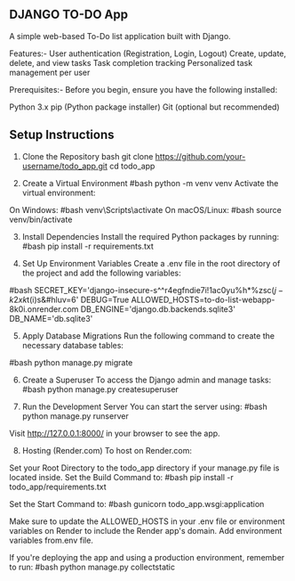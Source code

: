 ## DJANGO TO-DO App

A simple web-based To-Do list application built with Django.

Features:-
User authentication (Registration, Login, Logout)
Create, update, delete, and view tasks
Task completion tracking
Personalized task management per user

Prerequisites:-
Before you begin, ensure you have the following installed:

Python 3.x
pip (Python package installer)
Git (optional but recommended)

## Setup Instructions

1. Clone the Repository
bash
git clone https://github.com/your-username/todo_app.git
cd todo_app


2. Create a Virtual Environment
#bash
python -m venv venv
Activate the virtual environment:

On Windows:
#bash
venv\Scripts\activate
On macOS/Linux:
#bash
source venv/bin/activate


3. Install Dependencies
Install the required Python packages by running:
#bash
pip install -r requirements.txt


4. Set Up Environment Variables
Create a .env file in the root directory of the project and add the following variables:

#bash
SECRET_KEY='django-insecure-s^^r4egfndie7i!1ac0yu%h*%zsc($j-k2xk$t(i)s&#hluv=6'
DEBUG=True
ALLOWED_HOSTS=to-do-list-webapp-8k0i.onrender.com
DB_ENGINE='django.db.backends.sqlite3'
DB_NAME='db.sqlite3'


5. Apply Database Migrations
Run the following command to create the necessary database tables:

#bash
python manage.py migrate


6. Create a Superuser
To access the Django admin and manage tasks:
#bash
python manage.py createsuperuser


7. Run the Development Server
You can start the server using:
#bash
python manage.py runserver

Visit http://127.0.0.1:8000/ in your browser to see the app.

8. Hosting (Render.com)
To host on Render.com:

Set your Root Directory to the todo_app directory if your manage.py file is located inside.
Set the Build Command to:
#bash
pip install -r todo_app/requirements.txt

Set the Start Command to:
#bash
gunicorn todo_app.wsgi:application

Make sure to update the ALLOWED_HOSTS in your .env file or environment variables on Render to include the Render app's domain.
Add environment variables from.env file.

If you're deploying the app and using a production environment, remember to run:
#bash
python manage.py collectstatic

